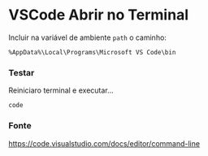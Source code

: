  # VSCode Abrir no Terminal

Incluir na variável de ambiente `path` o caminho:

    %AppData%\Local\Programs\Microsoft VS Code\bin


### Testar

Reiniciaro terminal e executar...

    code


### Fonte

https://code.visualstudio.com/docs/editor/command-line
